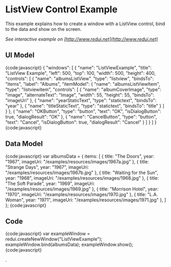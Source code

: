 # ListView Control Example

This example explains how to create a window with a ListView control, bind to the data and show on the screen.

_See interactive example on [http://www.redui.net](http://www.redui.net)_

## UI Model

{code:javascript}
{
    "windows": [
        {
            "name": "ListViewExample",
            "title": "ListView Example",
            "left": 500,
            "top": 100,
            "width": 500,
            "height": 400,
            "controls": [
                {
                    "name": "albumsListView",
                    "type": "listview",
                    "bindsTo": "items",
                    "label": "Albums",
                    "itemModel": {
                        "name": "albumsListViewItem",
                        "type": "listviewitem",
                        "controls": [
                            {
                                "name": "albumCoverImage",
                                "type": "image",
                                "alternateText": "Image",
                                "width": 55,
                                "height": 55,
                                "bindsTo": "imageUri"
                            },
                            {
                                "name": "yearStaticText",
                                "type": "statictext",
                                "bindsTo": "year"
                            },
                            {
                                "name": "titleStaticText",
                                "type": "statictext",
                                "bindsTo": "title"
                            }
                        ]
                    }
                },
                {
                    "name": "OKButton",
                    "type": "button",
                    "text": "OK",
                    "isDialogButton": true,
                    "dialogResult": "OK"
                },
                {
                    "name": "CancelButton",
                    "type": "button",
                    "text": "Cancel",
                    "isDialogButton": true,
                    "dialogResult": "Cancel"
                }
            ]
        }
    ]
}
{code:javascript}

## Data Model

{code:javascript}
var albumsData = {
	items: [
		{
			title: "The Doors",
			year: "1967",
			imageUri: "/examples/resources/images/1967a.jpg"
		},
		{
			title: "Strange Days",
			year: "1967",
			imageUri: "/examples/resources/images/1967b.jpg"
		},
		{
			title: "Waiting for the Sun",
			year: "1968",
			imageUri: "/examples/resources/images/1968.jpg"
		},
		{
			title: "The Soft Parade",
			year: "1969",
			imageUri: "/examples/resources/images/1969.jpg"
		},
		{
			title: "Morrison Hotel",
			year: "1970",
			imageUri: "/examples/resources/images/1970.jpg"
		},
		{
			title: "L.A. Woman",
			year: "1971",
			imageUri: "/examples/resources/images/1971.jpg"
		},
	]
};
{code:javascript}

## Code

{code:javascript}
var exampleWindow = redui.createNewWindow("ListViewExample");
exampleWindow.bind(albumsData);
exampleWindow.show();
{code:javascript}


.